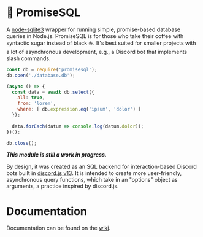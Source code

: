 # :hatching_chick: PromiseSQL
A [node-sqlite3](https://www.npmjs.com/package/sqlite3) wrapper for running simple, promise-based database queries in Node.js. PromiseSQL is for those who take their coffee with syntactic sugar instead of black ☕. It's best suited for smaller projects with a lot of asynchronous development, e.g., a Discord bot that implements slash commands.

```javascript
const db = require('promisesql');
db.open('./database.db');

(async () => {
  const data = await db.select({
    all: true,
    from: 'lorem',
    where: [ db.expression.eq('ipsum', 'dolor') ]
  });
  
  data.forEach(datum => console.log(datum.dolor));
})();

db.close();
```

***This module is still a work in progress.***

By design, it was created as an SQL backend for interaction-based Discord bots built in [discord.js v13](https://discord.js.org/#/docs/discord.js/v13/general/welcome). It is intended to create more user-friendly, asynchronous query functions, which take in an "options" object as arguments, a practice inspired by discord.js. 

# Documentation
Documentation can be found on the [wiki](https://github.com/akrouk/PromiseSQL/wiki/Documentation).
